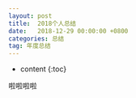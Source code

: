 ```yaml
---
layout: post
title:  2018个人总结
date:   2018-12-29 00:00:00 +0800
categories: 总结
tag: 年度总结
---
```


* content
{:toc}


啦啦啦啦
